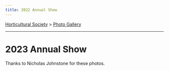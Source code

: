 ```yaml
---
title: 2022 Annual Show
---
```


[Horticultural Society](/horticultural-society) > [Photo Gallery](/horticultural-society/PhotoGallery)

----

# 2023 Annual Show

Thanks to Nicholas Johnstone for these photos.


<div id="shsshow2023"></div>
<script src="/home/gallery/shsshow2023.js"></script>
<script src="/home/gallery/galleries.js"></script>
<script>
  if (window.innerWidth > 1000) {
  var d=document.getElementById("document.getElementById("vh2023");
  d.style.height="30em";
  }
</script>
